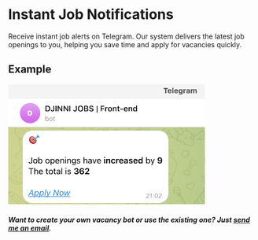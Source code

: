 # Instant Job Notifications

Receive instant job alerts on Telegram. Our system delivers the latest job openings to you, helping you save time and apply for vacancies quickly.

## Example

<img width="400" alt="Djinni telegram bot" src="./public/djinni-bot-example.png">

##### Want to create your own vacancy bot or use the existing one? Just [send me an email](mailto:vgerun97@gmail.com).
